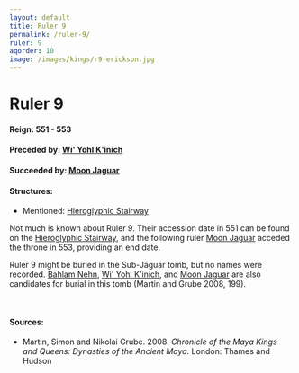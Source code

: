```yaml
---
layout: default
title: Ruler 9
permalink: /ruler-9/
ruler: 9
aqorder: 10
image: /images/kings/r9-erickson.jpg
---
```


# Ruler 9

#### <strong>Reign:</strong> 551 - 553
#### <strong>Preceded by:</strong> <a href="{{site.baseurl}}/wi-yohl-kinich">Wi' Yohl K'inich</a>
#### <strong>Succeeded by:</strong> <a href="{{site.baseurl}}/moon-jaguar">Moon Jaguar</a>
#### <strong>Structures:</strong>
<ul>
<li>Mentioned: <a href="{{site.baseurl}}/hieroglyphic-stairway/">Hieroglyphic Stairway</a></li>
</ul>

Not much is known about Ruler 9. Their accession date in 551 can be found on the <a href="{{site.baseurl}}/hieroglyphic-stairway/">Hieroglyphic Stairway</a>, and the following ruler <a href="{{site.baseurl}}/moon-jaguar/">Moon Jaguar</a> acceded the throne in 553, providing an end date.

Ruler 9 might be buried in the Sub-Jaguar tomb, but no names were recorded. <a href="{{site.baseurl}}/bahlam-nehn/">Bahlam Nehn</a>, <a href="{{site.baseurl}}/wi-yohl-kinich/">Wi' Yohl K'inich</a>, and <a href="{{site.baseurl}}/moon-jaguar/">Moon Jaguar</a> are also candidates for burial in this tomb (Martin and Grube 2008, 199).  

<br>

#### <strong>Sources:</strong>
<ul>
<li>Martin, Simon and Nikolai Grube. 2008. <cite>Chronicle of the Maya Kings and
    Queens: Dynasties of the Ancient Maya.</cite> London: Thames and Hudson</li>
</ul>
